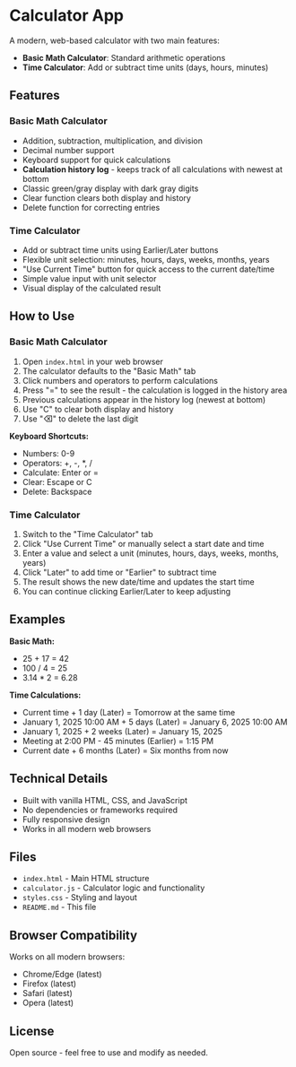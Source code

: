 # Calculator App

A modern, web-based calculator with two main features:
- **Basic Math Calculator**: Standard arithmetic operations
- **Time Calculator**: Add or subtract time units (days, hours, minutes)

## Features

### Basic Math Calculator
- Addition, subtraction, multiplication, and division
- Decimal number support
- Keyboard support for quick calculations
- **Calculation history log** - keeps track of all calculations with newest at bottom
- Classic green/gray display with dark gray digits
- Clear function clears both display and history
- Delete function for correcting entries

### Time Calculator
- Add or subtract time units using Earlier/Later buttons
- Flexible unit selection: minutes, hours, days, weeks, months, years
- "Use Current Time" button for quick access to the current date/time
- Simple value input with unit selector
- Visual display of the calculated result

## How to Use

### Basic Math Calculator
1. Open `index.html` in your web browser
2. The calculator defaults to the "Basic Math" tab
3. Click numbers and operators to perform calculations
4. Press "=" to see the result - the calculation is logged in the history area
5. Previous calculations appear in the history log (newest at bottom)
6. Use "C" to clear both display and history
7. Use "⌫" to delete the last digit

**Keyboard Shortcuts:**
- Numbers: 0-9
- Operators: +, -, *, /
- Calculate: Enter or =
- Clear: Escape or C
- Delete: Backspace

### Time Calculator
1. Switch to the "Time Calculator" tab
2. Click "Use Current Time" or manually select a start date and time
3. Enter a value and select a unit (minutes, hours, days, weeks, months, years)
4. Click "Later" to add time or "Earlier" to subtract time
5. The result shows the new date/time and updates the start time
6. You can continue clicking Earlier/Later to keep adjusting

## Examples

**Basic Math:**
- 25 + 17 = 42
- 100 / 4 = 25
- 3.14 * 2 = 6.28

**Time Calculations:**
- Current time + 1 day (Later) = Tomorrow at the same time
- January 1, 2025 10:00 AM + 5 days (Later) = January 6, 2025 10:00 AM
- January 1, 2025 + 2 weeks (Later) = January 15, 2025
- Meeting at 2:00 PM - 45 minutes (Earlier) = 1:15 PM
- Current date + 6 months (Later) = Six months from now

## Technical Details

- Built with vanilla HTML, CSS, and JavaScript
- No dependencies or frameworks required
- Fully responsive design
- Works in all modern web browsers

## Files

- `index.html` - Main HTML structure
- `calculator.js` - Calculator logic and functionality
- `styles.css` - Styling and layout
- `README.md` - This file

## Browser Compatibility

Works on all modern browsers:
- Chrome/Edge (latest)
- Firefox (latest)
- Safari (latest)
- Opera (latest)

## License

Open source - feel free to use and modify as needed.
